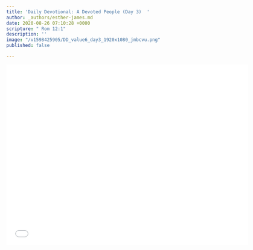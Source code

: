 ```yaml
---
title: 'Daily Devotional: A Devoted People (Day 3)  '
author: _authors/esther-james.md
date: 2020-08-26 07:10:28 +0000
scripture: " Rom 12:1"
description: ''
image: "/v1598425905/DD_value6_day3_1920x1080_jmbcvu.png"
published: false

---
```

<iframe src="[https://player.vimeo.com/video/451761566](https://player.vimeo.com/video/451761566 "https://player.vimeo.com/video/451761566")" width="640" height="480" frameborder="0" allow="autoplay; fullscreen" allowfullscreen></iframe>